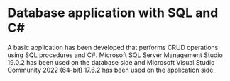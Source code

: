 # Database application with SQL and C#
 A basic application has been developed that performs CRUD operations using SQL procedures and C#. 
 Microsoft SQL Server Management Studio 19.0.2 has been used on the database side and Microsoft Visual Studio Community 2022 (64-bit) 17.6.2 has been used on the application side.
